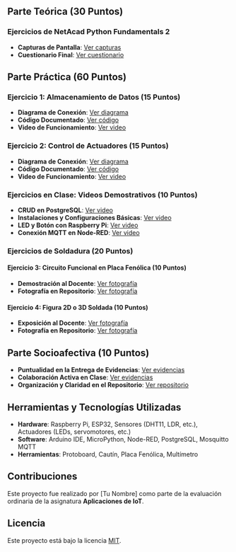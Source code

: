 
## Parte Teórica (30 Puntos)
### Ejercicios de NetAcad Python Fundamentals 2
- **Capturas de Pantalla**: [Ver capturas](/teoria/capturas_pantalla)
- **Cuestionario Final**: [Ver cuestionario](/teoria/cuestionario_final)

## Parte Práctica (60 Puntos)
### Ejercicio 1: Almacenamiento de Datos (15 Puntos)
- **Diagrama de Conexión**: [Ver diagrama](/proyectos/ejercicio_1_almacenamiento_datos/diagramas)
- **Código Documentado**: [Ver código](/proyectos/ejercicio_1_almacenamiento_datos/codigo)
- **Video de Funcionamiento**: [Ver video](/proyectos/ejercicio_1_almacenamiento_datos/videos)

### Ejercicio 2: Control de Actuadores (15 Puntos)
- **Diagrama de Conexión**: [Ver diagrama](/proyectos/ejercicio_2_control_actuadores/diagramas)
- **Código Documentado**: [Ver código](/proyectos/ejercicio_2_control_actuadores/codigo)
- **Video de Funcionamiento**: [Ver video](/proyectos/ejercicio_2_control_actuadores/videos)

### Ejercicios en Clase: Videos Demostrativos (10 Puntos)
- **CRUD en PostgreSQL**: [Ver video](/proyectos/ejercicios_clase/videos)
- **Instalaciones y Configuraciones Básicas**: [Ver video](/proyectos/ejercicios_clase/videos)
- **LED y Botón con Raspberry Pi**: [Ver video](/proyectos/ejercicios_clase/videos)
- **Conexión MQTT en Node-RED**: [Ver video](/proyectos/ejercicios_clase/videos)

### Ejercicios de Soldadura (20 Puntos)
#### Ejercicio 3: Circuito Funcional en Placa Fenólica (10 Puntos)
- **Demostración al Docente**: [Ver fotografía](/proyectos/soldadura/ejercicio_3_circuito_fenolica)
- **Fotografía en Repositorio**: [Ver fotografía](/proyectos/soldadura/ejercicio_3_circuito_fenolica)

#### Ejercicio 4: Figura 2D o 3D Soldada (10 Puntos)
- **Exposición al Docente**: [Ver fotografía](/proyectos/soldadura/ejercicio_4_figura_soldada)
- **Fotografía en Repositorio**: [Ver fotografía](/proyectos/soldadura/ejercicio_4_figura_soldada)

## Parte Socioafectiva (10 Puntos)
- **Puntualidad en la Entrega de Evidencias**: [Ver evidencias](#)
- **Colaboración Activa en Clase**: [Ver evidencias](#)
- **Organización y Claridad en el Repositorio**: [Ver repositorio](#)

## Herramientas y Tecnologías Utilizadas
- **Hardware**: Raspberry Pi, ESP32, Sensores (DHT11, LDR, etc.), Actuadores (LEDs, servomotores, etc.)
- **Software**: Arduino IDE, MicroPython, Node-RED, PostgreSQL, Mosquitto MQTT
- **Herramientas**: Protoboard, Cautín, Placa Fenólica, Multímetro

## Contribuciones
Este proyecto fue realizado por [Tu Nombre] como parte de la evaluación ordinaria de la asignatura **Aplicaciones de IoT**.

## Licencia
Este proyecto está bajo la licencia [MIT](LICENSE).
